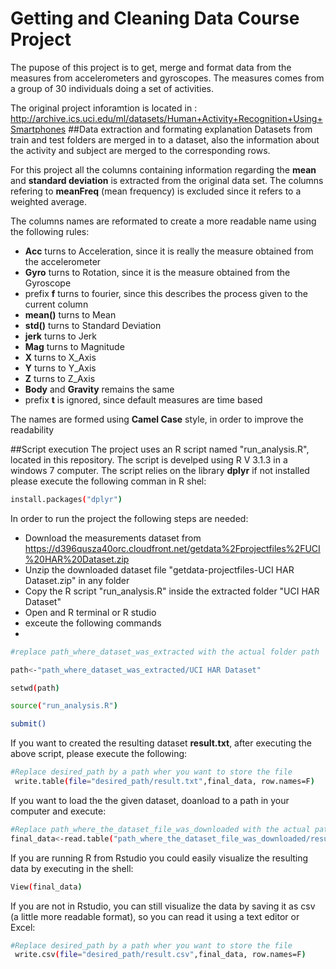 # Getting and Cleaning Data Course Project

 The pupose of this project is to get, merge and format data from the measures from accelerometers and gyroscopes. The measures comes from a group of 30 individuals doing a set of activities.
 
 The original project inforamtion is located in :
   http://archive.ics.uci.edu/ml/datasets/Human+Activity+Recognition+Using+Smartphones 
##Data extraction and formating explanation
 Datasets from train and test folders are merged in to a dataset, also the information about the activity and subject are merged to the corresponding rows.

 For this project all the columns containing information regarding the **mean** and **standard deviation** is extracted from the original data set. The columns refering to **meanFreq** (mean frequency) is excluded since it refers to a weighted average.
 
 The columns names are reformated to create a more readable name using the following rules:
 
  - **Acc** turns to Acceleration, since it is really the measure obtained from the accelerometer
  - **Gyro** turns to Rotation, since it is the measure obtained from the Gyroscope
  - prefix **f** turns to fourier, since this describes the process given to the current column
  - **mean()** turns to Mean
  - **std()** turns to Standard Deviation
  - **jerk** turns to Jerk
  - **Mag** turns to Magnitude
  - **X** turns to X_Axis
  - **Y** turns to Y_Axis
  - **Z** turns to Z_Axis
  - **Body** and **Gravity** remains the same
  - prefix **t** is ignored, since default measures are time based
   
The names are formed using **Camel Case** style, in order to improve the readability
 
##Script execution 
The project uses an R script named "run_analysis.R", located in this repository. The script is develped using R V 3.1.3 in a windows 7 computer. The script relies on the library **dplyr** if not installed please execute the following comman in R shel:
 ```sh
install.packages("dplyr")
```

In order to run the project the following steps are needed:

  - Download the measurements dataset from https://d396qusza40orc.cloudfront.net/getdata%2Fprojectfiles%2FUCI%20HAR%20Dataset.zip 
  - Unzip the downloaded dataset file "getdata-projectfiles-UCI HAR Dataset.zip" in any folder
  - Copy the R script "run_analysis.R" inside the extracted folder "UCI HAR Dataset"
  - Open and R terminal or R studio
  - exceute the following commands
  - 
  ```sh
  #replace path_where_dataset_was_extracted with the actual folder path
  
  path<-"path_where_dataset_was_extracted/UCI HAR Dataset"
  
  setwd(path)
  
  source("run_analysis.R")
  
  submit()
  
  ```
  If you want to created the resulting dataset **result.txt**, after executing the above script, please execute the following:
```sh
#Replace desired_path by a path wher you want to store the file
 write.table(file="desired_path/result.txt",final_data, row.names=F)
```  
  If you want to load the the given dataset, doanload to a path in your computer and execute:
```sh
#Replace path_where_the_dataset_file_was_downloaded with the actual path
final_data<-read.table("path_where_the_dataset_file_was_downloaded/result.txt")
```  
  
  If you are running R from Rstudio you could easily visualize the resulting data by executing in the shell:
  
```sh
View(final_data)
```
If you are not in Rstudio, you can still visualize the data by saving it as csv (a little more readable format), so you can read it using a text editor or Excel:

```sh
#Replace desired_path by a path wher you want to store the file
 write.csv(file="desired_path/result.csv",final_data, row.names=F)
```


